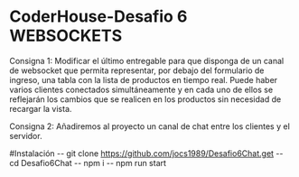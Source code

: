 # CoderHouse-Desafio 6 WEBSOCKETS

Consigna 1:  Modificar el último entregable para que disponga de un canal de websocket que permita representar, por debajo del formulario de ingreso, una tabla con la lista de productos en tiempo real. 
Puede haber varios clientes conectados simultáneamente y en cada uno de ellos se reflejarán los cambios que se realicen en los productos sin necesidad de recargar la vista.

Consigna 2:  Añadiremos al proyecto un canal de chat entre los clientes y el servidor.

#Instalación 
-- git clone https://github.com/jocs1989/Desafio6Chat.get 
-- cd Desafio6Chat
-- npm i
-- npm run start 
